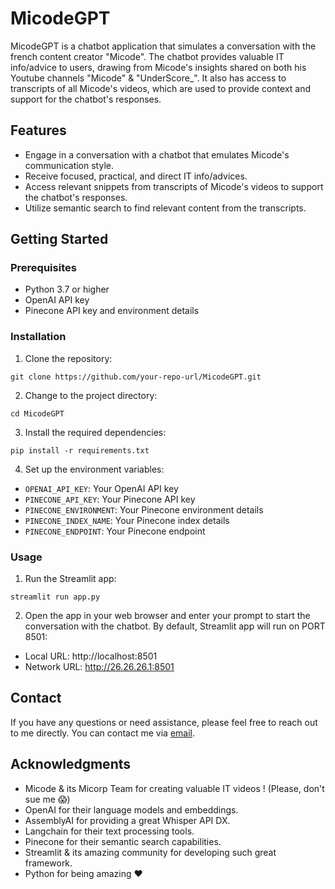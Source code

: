 # MicodeGPT

MicodeGPT is a chatbot application that simulates a conversation with the french content creator "Micode". The chatbot provides valuable IT info/advice to users, drawing from Micode's insights shared on both his Youtube channels "Micode" & "UnderScore_". It also has access to transcripts of all Micode's videos, which are used to provide context and support for the chatbot's responses.


## Features

- Engage in a conversation with a chatbot that emulates Micode's communication style.
- Receive focused, practical, and direct IT info/advices.
- Access relevant snippets from transcripts of Micode's videos to support the chatbot's responses.
- Utilize semantic search to find relevant content from the transcripts.


## Getting Started

### Prerequisites

- Python 3.7 or higher
- OpenAI API key
- Pinecone API key and environment details

### Installation

1. Clone the repository:
```
git clone https://github.com/your-repo-url/MicodeGPT.git
```
2. Change to the project directory:
```
cd MicodeGPT
```
3. Install the required dependencies:
```
pip install -r requirements.txt
```
4. Set up the environment variables:
- `OPENAI_API_KEY`: Your OpenAI API key
- `PINECONE_API_KEY`: Your Pinecone API key
- `PINECONE_ENVIRONMENT`: Your Pinecone environment details
- `PINECONE_INDEX_NAME`: Your Pinecone index details
- `PINECONE_ENDPOINT`: Your Pinecone endpoint


### Usage

1. Run the Streamlit app:
```
streamlit run app.py
```
2. Open the app in your web browser and enter your prompt to start the conversation with the chatbot. By default, Streamlit app will run on PORT 8501: 
- Local URL: http://localhost:8501
- Network URL: http://26.26.26.1:8501


## Contact

If you have any questions or need assistance, please feel free to reach out to me directly. You can contact me via [email](mailto:bekkaye.m@gmail.com).


## Acknowledgments

- Micode & its Micorp Team for creating valuable IT videos ! (Please, don't sue me 😱)
- OpenAI for their language models and embeddings.
- AssemblyAI for providing a great Whisper API DX.
- Langchain for their text processing tools.
- Pinecone for their semantic search capabilities.
- Streamlit & its amazing community for developing such great framework.
- Python for being amazing ❤️
